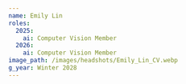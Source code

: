 ```yaml
---
name: Emily Lin
roles:
  2025:
    ai: Computer Vision Member
  2026:
    ai: Computer Vision Member
image_path: /images/headshots/Emily_Lin_CV.webp
g_year: Winter 2028
---
```

